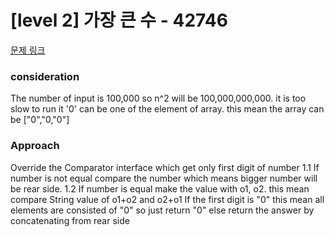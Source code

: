 # [level 2] 가장 큰 수 - 42746 

[문제 링크](https://school.programmers.co.kr/learn/courses/30/lessons/42746) 

### consideration
The number of input is 100,000 so n^2 will be 100,000,000,000. it is too slow to run it
'0' can be one of the element of array. this mean the array can be ["0","0,"0"]
### Approach
Override the Comparator interface which get only first digit of number 1.1 If number is not equal compare the number which means bigger number will be rear side. 1.2 If number is equal make the value with o1, o2. this mean compare String value of o1+o2 and o2+o1
If the first digit is "0" this mean all elements are consisted of "0" so just return "0" else return the answer by concatenating from rear side
